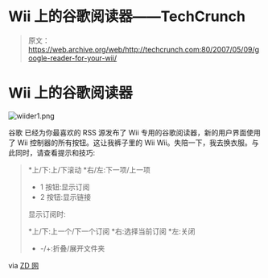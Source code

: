 # Wii 上的谷歌阅读器——TechCrunch

> 原文：<https://web.archive.org/web/http://techcrunch.com:80/2007/05/09/google-reader-for-your-wii/>

# Wii 上的谷歌阅读器

![wiider1.png](img/b32ebbcb8977317b845a1e2e1e35650f.png)

谷歌 已经为你最喜欢的 RSS 源发布了 Wii 专用的谷歌阅读器，新的用户界面使用了 Wii 控制器的所有按钮。这让我裤子里的 Wii Wii。失陪一下，我去换衣服。与此同时，请查看提示和技巧:

> *上/下:上/下滚动
> *右/左:下一项/上一项
> * 1 按钮:显示订阅
> * 2 按钮:显示链接
> 
> 显示订阅时:
> 
> *上/下:上一个/下一个订阅
> *右:选择当前订阅
> *左:关闭
> * -/+:折叠/展开文件夹

via [ZD 网](https://web.archive.org/web/20200923070312/http://blogs.zdnet.com/Google/?p=557)